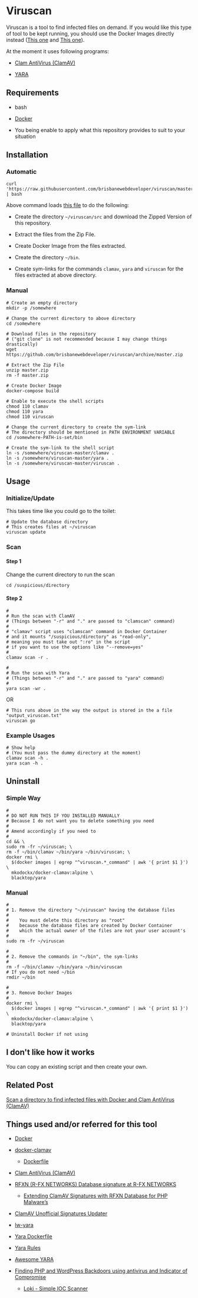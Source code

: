 # Viruscan

Viruscan is a tool to find infected files on demand. If you would like this type of tool to be kept running, you should use the Docker Images directly instead ([This one](https://github.com/mko-x/docker-clamav) and [This one](https://github.com/blacktop/docker-yara)).

At the moment it uses following programs:

- [Clam AntiVirus (ClamAV)](https://www.clamav.net/)

- [YARA](https://virustotal.github.io/yara/)

## Requirements

- bash

- [Docker](https://www.docker.com/)

- You being enable to apply what this repository provides to suit to your situation

## Installation

### Automatic

```
curl 'https://raw.githubusercontent.com/brisbanewebdeveloper/viruscan/master/install.sh' | bash
```

Above command loads [this file](https://github.com/brisbanewebdeveloper/viruscan/blob/master/install.sh) to do the following:

- Create the directory `~/viruscan/src` and download the Zipped Version of this repository.

- Extract the files from the Zip File.

- Create Docker Image from the files extracted.

- Create the directory `~/bin`.

- Create sym-links for the commands `clamav`, `yara` and `viruscan` for the files extracted at above directory.

### Manual

```
# Create an empty directory
mkdir -p /somewhere

# Change the current directory to above directory
cd /somewhere

# Download files in the repository
# ("git clone" is not recommended because I may change things drastically)
wget https://github.com/brisbanewebdeveloper/viruscan/archive/master.zip

# Extract the Zip File
unzip master.zip
rm -f master.zip

# Create Docker Image
docker-compose build

# Enable to execute the shell scripts
chmod 110 clamav
chmod 110 yara
chmod 110 viruscan

# Change the current directory to create the sym-link
# The directory should be mentioned in PATH ENVIRONMENT VARIABLE
cd /somewhere-PATH-is-set/bin

# Create the sym-link to the shell script
ln -s /somewhere/viruscan-master/clamav .
ln -s /somewhere/viruscan-master/yara .
ln -s /somewhere/viruscan-master/viruscan .
```

## Usage

### Initialize/Update

This takes time like you could go to the toilet:

```
# Update the database directory
# This creates files at ~/viruscan
viruscan update
```

### Scan

#### Step 1

Change the current directory to run the scan

```
cd /suspicious/directory
```

#### Step 2

```
#
# Run the scan with ClamAV
# (Things between "-r" and "." are passed to "clamscan" command)
#
# "clamav" script uses "clamscan" command in Docker Container
# and it mounts "/suspicious/directory" as "read-only",
# meaning you must take out ":ro" in the script
# if you want to use the options like "--remove=yes"
#
clamav scan -r .

#
# Run the scan with Yara
# (Things between "-r" and "." are passed to "yara" command)
#
yara scan -wr .
```

OR

```
# This runs above in the way the output is stored in the a file "output_viruscan.txt"
viruscan go
```

### Example Usages

```
# Show help
# (You must pass the dummy directory at the moment)
clamav scan -h .
yara scan -h .
```

## Uninstall

### Simple Way

```
#
# DO NOT RUN THIS IF YOU INSTALLED MANUALLY
# Because I do not want you to delete something you need
#
# Amend accordingly if you need to
#
cd && \
sudo rm -fr ~/viruscan; \
rm -f ~/bin/clamav ~/bin/yara ~/bin/viruscan; \
docker rmi \
  $(docker images | egrep "^viruscan.*_command" | awk '{ print $1 }') \
  mkodockx/docker-clamav:alpine \
  blacktop/yara
```

### Manual

```
#
# 1. Remove the directory "~/viruscan" having the database files
#
#    You must delete this directory as "root"
#    because the database files are created by Docker Container
#    which the actual owner of the files are not your user account's
#
sudo rm -fr ~/viruscan

#
# 2. Remove the commands in "~/bin", the sym-links
#
rm -f ~/bin/clamav ~/bin/yara ~/bin/viruscan
# If you do not need ~/bin
rmdir ~/bin

#
# 3. Remove Docker Images
#
docker rmi \
  $(docker images | egrep "^viruscan.*_command" | awk '{ print $1 }') \
  mkodockx/docker-clamav:alpine \
  blacktop/yara

# Uninstall Docker if not using
```

## I don't like how it works

You can copy an existing script and then create your own.

## Related Post

[Scan a directory to find infected files with Docker and Clam AntiVirus (ClamAV)](https://dev.to/brisbanewebdeveloper/scan-infected-files-with-docker-and-clam-antivirus-clamav-1939)

## Things used and/or referred for this tool

- [Docker](https://www.docker.com/)

- [docker-clamav](https://github.com/mko-x/docker-clamav)

  + [Dockerfile](https://github.com/mko-x/docker-clamav/blob/master/alpine/main/Dockerfile)

- [Clam AntiVirus (ClamAV)](https://clamav.net/)

- [RFXN (R-FX NETWORKS) Database signature at R-FX NETWORKS](https://www.rfxn.com/)

  + [Extending ClamAV Signatures with RFXN Database for PHP Malware’s](https://malware.expert/howto/extending-clamav-signatures-with-rfxn-database-for-php-malwares/)

- [ClamAV Unofficial Signatures Updater](https://github.com/extremeshok/clamav-unofficial-sigs.git)

- [lw-yara](https://github.com/Hestat/lw-yara.git)

- [Yara Dockerfile](https://github.com/blacktop/docker-yara)

- [Yara Rules](https://github.com/Yara-Rules/rules)

- [Awesome YARA](https://github.com/InQuest/awesome-yara)

- [Finding PHP and WordPress Backdoors using antivirus and Indicator of Compromise](https://blog.wpsec.com/finding-php-and-wordpress-backdoors-using-antivirus-and-indicator-of-compromise/)

  + [Loki - Simple IOC Scanner](https://github.com/Neo23x0/Loki)
